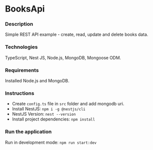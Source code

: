 # BooksApi    
    
### Description        
Simple REST API example - create, read, update and delete books data.   
    
### Technologies   
TypeScript, Nest JS, Node.js, MongoDB, Mongoose ODM.    
     
### Requirements    
Installed Node.js and MongoDB.

### Instructions    
- Create `config.ts` file in `src` folder and add mongodb uri.         
- Install NestJS: `npm i -g @nestjs/cli`      
- NestJS Version: `nest --version`       
- Install project dependencies: `npm install`    
        
### Run the application       
Run in development mode: `npm run start:dev`     
